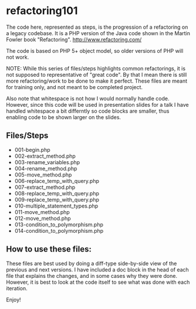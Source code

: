 refactoring101
==============

The code here, represented as steps, is the progression of a refactoring on a legacy codebase. It is a PHP version of the Java code shown in the Martin Fowler book "Refactoring". http://www.refactoring.com/

The code is based on PHP 5+ object model, so older versions of PHP will not work.

NOTE: While this series of files/steps highlights common refactorings, it is not supposed to representative of "great code".  By that I mean there is still more refactoring/work to be done to make it perfect.  These files are meant for training only, and not meant to be completed project.

Also note that whitespace is not how I would normally handle code.  However, since this code will be used in presentation slides for a talk I have handled whitespace a bit differntly so code blocks are smaller, thus enabling code to be shown larger on the slides.

Files/Steps
-----------

* 001-begin.php
* 002-extract_method.php
* 003-rename_variables.php
* 004-rename_method.php
* 005-move_method.php
* 006-replace_temp_with_query.php
* 007-extract_method.php
* 008-replace_temp_with_query.php
* 009-replace_temp_with_query.php
* 010-multiple_statement_types.php
* 011-move_method.php
* 012-move_method.php
* 013-condition_to_polymorphism.php
* 014-condition_to_polymorphism.php

How to use these files:
-----------------------

These files are best used by doing a diff-type side-by-side view of the previous and next versions.  I have included a doc block in the head of each file that explains the changes, and in some cases why they were done. However, it is best to look at the code itself to see what was done with each iteration.

Enjoy!

